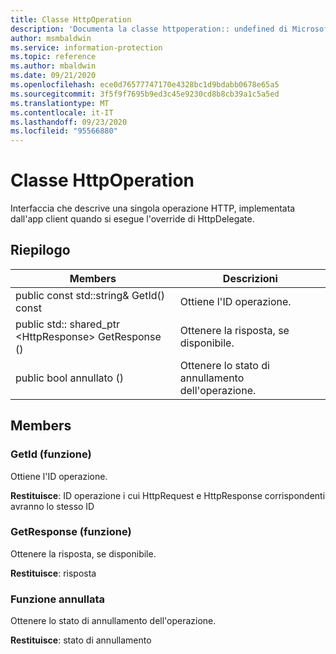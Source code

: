 ```yaml
---
title: Classe HttpOperation
description: 'Documenta la classe httpoperation:: undefined di Microsoft Information Protection (MIP) SDK.'
author: msmbaldwin
ms.service: information-protection
ms.topic: reference
ms.author: mbaldwin
ms.date: 09/21/2020
ms.openlocfilehash: ece0d76577747170e4328bc1d9bdabb0678e65a5
ms.sourcegitcommit: 3f5f9f7695b9ed3c45e9230cd8b8cb39a1c5a5ed
ms.translationtype: MT
ms.contentlocale: it-IT
ms.lasthandoff: 09/23/2020
ms.locfileid: "95566880"
---
```

# <a name="class-httpoperation"></a>Classe HttpOperation 
Interfaccia che descrive una singola operazione HTTP, implementata dall'app client quando si esegue l'override di HttpDelegate.
  
## <a name="summary"></a>Riepilogo
 Members                        | Descrizioni                                
--------------------------------|---------------------------------------------
public const std::string& GetId() const  |  Ottiene l'ID operazione.
public std:: shared_ptr \<HttpResponse\> GetResponse ()  |  Ottenere la risposta, se disponibile.
public bool annullato ()  |  Ottenere lo stato di annullamento dell'operazione.
  
## <a name="members"></a>Members
  
### <a name="getid-function"></a>GetId (funzione)
Ottiene l'ID operazione.

  
**Restituisce**: ID operazione i cui HttpRequest e HttpResponse corrispondenti avranno lo stesso ID
  
### <a name="getresponse-function"></a>GetResponse (funzione)
Ottenere la risposta, se disponibile.

  
**Restituisce**: risposta
  
### <a name="iscancelled-function"></a>Funzione annullata
Ottenere lo stato di annullamento dell'operazione.

  
**Restituisce**: stato di annullamento